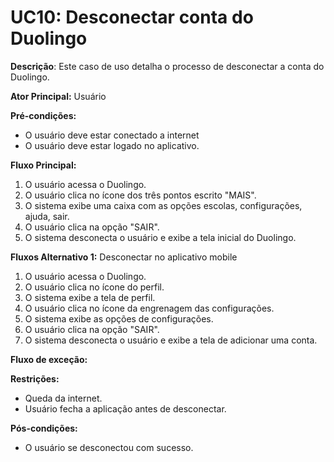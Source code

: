 # UC10: Desconectar conta do Duolingo

**Descrição**: Este caso de uso detalha o processo de desconectar a conta do Duolingo.

**Ator Principal:** Usuário

**Pré-condições:**

- O usuário deve estar conectado a internet
- O usuário deve estar logado no aplicativo.

**Fluxo Principal:**

1. O usuário acessa o Duolingo.
2. O usuário clica no ícone dos três pontos escrito "MAIS".
3. O sistema exibe uma caixa com as opções escolas, configurações, ajuda, sair.
4. O usuário clica na opção "SAIR".
5. O sistema desconecta o usuário e exibe a tela inicial do Duolingo.

**Fluxos Alternativo 1:** Desconectar no aplicativo mobile

1. O usuário acessa o Duolingo.
2. O usuário clica no ícone do perfil.
3. O sistema exibe a tela de perfil.
4. O usuário clica no ícone da engrenagem das configurações.
5. O sistema exibe as opções de configurações.
6. O usuário clica na opção "SAIR".
7. O sistema desconecta o usuário e exibe a tela de adicionar uma conta.

**Fluxo de exceção:** 

**Restrições:**

- Queda da internet.
- Usuário fecha a aplicação antes de desconectar.

**Pós-condições:**

- O usuário se desconectou com sucesso.